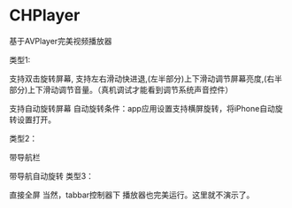 # CHPlayer
基于AVPlayer完美视频播放器

类型1:


支持双击旋转屏幕, 支持左右滑动快进退,(左半部分)上下滑动调节屏幕亮度,(右半部分)上下滑动调节音量。（真机调试才能看到调节系统声音控件）

支持自动旋转屏幕
自动旋转条件：app应用设置支持横屏旋转，将iPhone自动旋转设置打开。

类型2：


带导航栏

带导航自动旋转
类型3：


直接全屏
当然，tabbar控制器下 播放器也完美运行。这里就不演示了。
